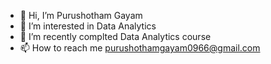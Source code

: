 - 👋 Hi, I’m Purushotham Gayam
- 👀 I’m interested in Data Analytics
- 🌱 I’m recently complted Data Analytics course
- 📫 How to reach me purushothamgayam0966@gmail.com

<!---
Purushotham2907/Purushotham2907 is a ✨ special ✨ repository because its `README.md` (this file) appears on your GitHub profile.
You can click the Preview link to take a look at your changes.
--->
